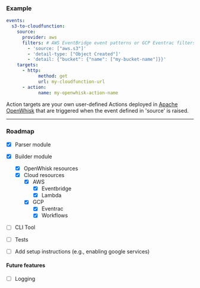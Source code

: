 
### Example
```yaml
events:    
  s3-to-cloudfunction:
    source:
      provider: aws
      filters: # AWS EventBridge event patterns or GCP Eventrac filters.
        - 'source: ["aws.s3"]'
        - 'detail-type: ["Object Created"]'
        - 'detail: {"bucket": {"name": ["my-bucket-name"]}}'
    targets:
      - http:
            method: get
            url: my-cloudfunction-url
      - action:
            name: my-openwhisk-action-name
```
Action targets are your own user-defined Actions deployed in [Apache OpenWhisk](https://openwhisk.apache.org/) that are triggered when the event defined in 'source' is raised.

-----

### Roadmap
- [X] Parser module
- [X] Builder module
    - [X] OpenWhisk resources
    - [X] Cloud resources
        - [X] AWS
            - [X] Eventbridge
            - [X] Lambda
        - [X] GCP
            - [X] Eventrac
            - [X] Workflows
- [ ] CLI Tool
- [ ] Tests
- [ ] Add setup instructions (e.g., enabling google services)


#### Future features
- [ ] Logging